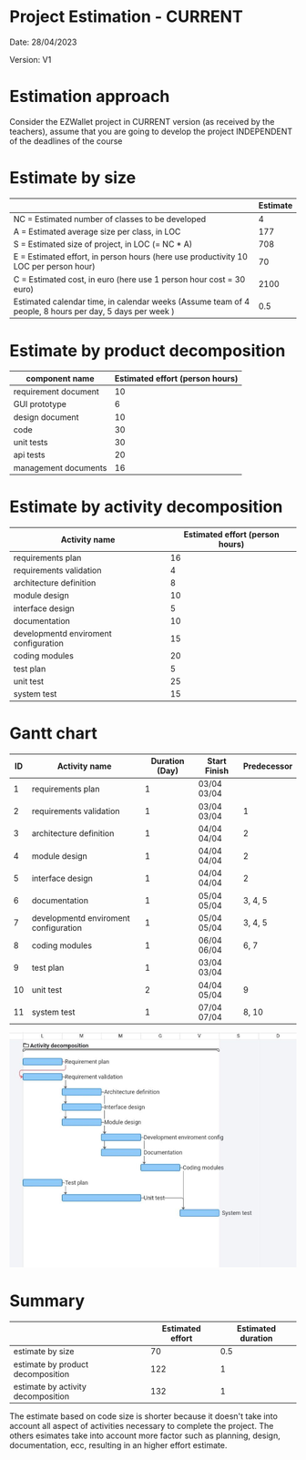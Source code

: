 # Project Estimation - CURRENT
Date: 28/04/2023

Version: V1

# Estimation approach

Consider the EZWallet  project in CURRENT version (as received by the teachers), assume that you are going to develop the project INDEPENDENT of the deadlines of the course

# Estimate by size

|             | Estimate                        |             
| ----------- | ------------------------------- |  
| NC =  Estimated number of classes to be developed   | 4                           |             
| A = Estimated average size per class, in LOC       | 177                           | 
| S = Estimated size of project, in LOC (= NC * A) | 708 |
| E = Estimated effort, in person hours (here use productivity 10 LOC per person hour)  | 70                                   |   
| C = Estimated cost, in euro (here use 1 person hour cost = 30 euro) | 2100 | 
| Estimated calendar time, in calendar weeks (Assume team of 4 people, 8 hours per day, 5 days per week ) | 0.5              |               

# Estimate by product decomposition

|         component name    | Estimated effort (person hours)   |             
| ----------- | ------------------------------- | 
| requirement document    | 10 |
| GUI prototype | 6 |
| design document | 10 |
| code | 30 |
| unit tests | 30 |
| api tests | 20 |
| management documents  | 16 |

# Estimate by activity decomposition

|         Activity name    | Estimated effort (person hours)   |             
| ----------- | ------------------------------- | 
| requirements plan | 16 |
| requirements validation | 4 |
| architecture definition | 8 |
| module design | 10 |
| interface design | 5 |
| documentation | 10 |
| developmentd enviroment configuration | 15 |
| coding modules | 20 |
| test plan | 5 |
| unit test | 25 |
| system test | 15 |

# Gantt chart

| ID |        Activity name    | Duration (Day)   | Start Finish | Predecessor |            
| ---- | ------- | ------- | ------- | ----------------- | 
| 1 | requirements plan | 1 | 03/04  03/04 | |
| 2 | requirements validation | 1 | 03/04  03/04 | 1 |
| 3 | architecture definition | 1 | 04/04  04/04 | 2 |
| 4 | module design | 1 | 04/04  04/04 | 2 |
| 5 | interface design | 1 | 04/04  04/04 | 2 |
| 6 | documentation | 1 | 05/04  05/04 | 3, 4, 5 |
| 7 | developmentd enviroment configuration | 1 | 05/04  05/04 | 3, 4, 5 |
| 8 | coding modules | 1 | 06/04  06/04 | 6, 7 |
| 9 | test plan | 1 | 03/04  03/04 | |
| 10 | unit test | 2 | 04/04  05/04 | 9 |
| 11 | system test | 1 | 07/04  07/04 | 8, 10 |

![](./assets/estimation_v1/gant_chart.png)

# Summary

|             | Estimated effort                        |   Estimated duration |          
| ----------- | ------------------------------- | ---------------|
| estimate by size | 70 | 0.5 |
| estimate by product decomposition | 122 | 1 |
| estimate by activity decomposition | 132 | 1 |

The estimate based on code size is shorter because it doesn't take into account all aspect of activities necessary to complete the project. The others esimates take into account more factor such as planning, design, documentation, ecc, resulting in an higher effort estimate.




